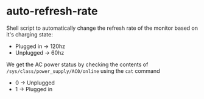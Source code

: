 # auto-refresh-rate

Shell script to automatically change the refresh rate of the monitor based on it's charging state:
 - Plugged in -> 120hz
 - Unplugged -> 60hz

We get the AC power status by checking the contents of `/sys/class/power_supply/AC0/online` using the `cat` command
 - 0 -> Unplugged
 - 1 -> Plugged in
